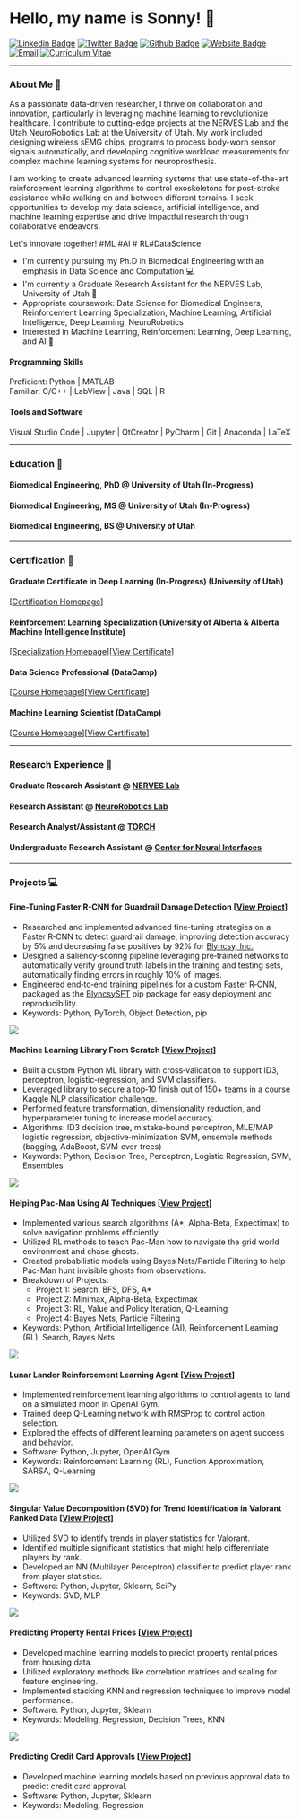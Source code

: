 <link rel="stylesheet" type="text/css" href="style.css">
<h1 align = "left"> Hello, my name is Sonny! 🐣 </h1>

[![Linkedin Badge](https://img.shields.io/badge/-Sonny_Jones-blue?style=for-the-badge&logo=Linkedin&logoColor=white)](https://www.linkedin.com/in/sonnyjoness/)
[![Twitter Badge](https://img.shields.io/badge/-Sonny_Jones-1DA1F2?style=for-the-badge&logo=twitter&logoColor=white)](https://twitter.com/sonny_joness)
[![Github Badge](https://img.shields.io/badge/-Sonny_Jones-3A3B3C?style=for-the-badge&logo=github&logoColor=white)](https://github.com/sonnyjones123)
[![Website Badge](https://img.shields.io/badge/-NERVES_Lab-8A2BE2?style=for-the-badge&logo=squarespace&logoColor=white)](https://nerves.bme.utah.edu/)
[![Email](https://img.shields.io/badge/-Email-0072C6?style=for-the-badge&logo=mailgun&logoColor=white)](mailto:sonny.jones@utah.edu)
[![Curriculum Vitae](https://img.shields.io/badge/-Curriculum_Vitae-ECEBE9?style=for-the-badge&logo=read.cv&logoColor=black)](https://sonnyjones123.github.io/Curriculum-Vitae/CV_JonesSonny.pdf)

---

### About Me 📰

As a passionate data-driven researcher, I thrive on collaboration and innovation, particularly in leveraging machine learning to revolutionize healthcare. I contribute to cutting-edge projects at the NERVES Lab and the Utah NeuroRobotics Lab at the University of Utah. My work included designing wireless sEMG chips, programs to process body-worn sensor signals automatically, and developing cognitive workload measurements for complex machine learning systems for neuroprosthesis. 

I am working to create advanced learning systems that use state-of-the-art reinforcement learning algorithms to control exoskeletons for post-stroke assistance while walking on and between different terrains. I seek opportunities to develop my data science, artificial intelligence, and machine learning expertise and drive impactful research through collaborative endeavors.

Let's innovate together! #ML #AI # RL#DataScience

<p>
  <ul>
    <li>I'm currently pursuing my Ph.D in Biomedical Engineering with an emphasis in Data Science and Computation 💻 </li>
    <li>I'm currently a Graduate Research Assistant for the NERVES Lab, University of Utah 🧠 </li>
    <li>Appropriate coursework: Data Science for Biomedical Engineers, Reinforcement Learning Specialization, Machine Learning, Artificial Intelligence, Deep Learning, NeuroRobotics </li>
    <li>Interested in Machine Learning, Reinforcement Learning, Deep Learning, and AI 🦾 </li>
  </ul>
</p>

#### Programming Skills  
Proficient: Python | MATLAB  
Familiar: C/C++ | LabView | Java | SQL | R

#### Tools and Software  
Visual Studio Code | Jupyter | QtCreator | PyCharm | Git | Anaconda | LaTeX

---

### Education 📖
#### Biomedical Engineering, PhD @ University of Utah (In-Progress)  
#### Biomedical Engineering, MS @ University of Utah (In-Progress)   
#### Biomedical Engineering, BS @ University of Utah  

---

### Certification 📃
#### Graduate Certificate in Deep Learning (In-Progress) (University of Utah)  
[[Certification Homepage](https://www.cs.utah.edu/graduate/academic-programs/certificate-programs/graduate-certificate-in-deep-learning/)]  
#### Reinforcement Learning Specialization (University of Alberta & Alberta Machine Intelligence Institute)  
[[Specialization Homepage](https://www.coursera.org/specializations/reinforcement-learning)][[View Certificate](https://www.coursera.org/verify/specialization/CWUW9VCJAC87)]  
#### Data Science Professional (DataCamp)  
[[Course Homepage](https://www.datacamp.com/tracks/data-scientist-professional-with-python)][[View Certificate](https://www.datacamp.com/certificate/DS0020609141286)]  
#### Machine Learning Scientist (DataCamp)  
[[Course Homepage](https://www.datacamp.com/tracks/machine-learning-scientist-with-python)][[View Certificate](https://www.datacamp.com/completed/statement-of-accomplishment/track/8b3cc836625f4ce083af49e5f01d0038ee2aeee7)]  

---
  
### Research Experience 🥼
#### Graduate Research Assistant @ [NERVES Lab](https://nerves.bme.utah.edu/)  
#### Research Assistant @ [NeuroRobotics Lab](https://neurorobotics.ece.utah.edu/)
#### Research Analyst/Assistant @ [TORCH](https://medicine.utah.edu/internal-medicine/epidemiology/research-programs/torch) 
#### Undergraduate Research Assistant @ [Center for Neural Interfaces](https://cni.bme.utah.edu/)

---
  
### Projects 💻

#### Fine-Tuning Faster R-CNN for Guardrail Damage Detection [[View Project](https://github.com/sonnyjones123/BlyncsySFT)]
<p>
  <ul>
    <li>Researched and implemented advanced fine‑tuning strategies on a Faster R‑CNN to detect guardrail damage, improving detection accuracy by 5% and decreasing false positives by 92% for <a href="https://www.blyncsy.com/">Blyncsy, Inc.</a> </li>
    <li>Designed a saliency‑scoring pipeline leveraging pre‑trained networks to automatically verify ground truth labels in the training and testing sets, automatically finding errors in roughly 10% of images. </li>
    <li>Engineered end‑to‑end training pipelines for a custom Faster R‑CNN, packaged as the <a href="https://pypi.org/project/BlyncsySFT/">BlyncsySFT</a> pip package for easy deployment and reproducibility. </li>
    <li>Keywords: Python, PyTorch, Object Detection, pip </li>
  </ul>
</p>

![](docs/assets/fasterrcnndamage.png)

#### Machine Learning Library From Scratch [[View Project](https://github.com/sonnyjones123/MachineLearningLibrary)]
<p>
  <ul>
    <li>Built a custom Python ML library with cross‑validation to support ID3, perceptron, logistic‑regression, and SVM classifiers. </li>
    <li>Leveraged library to secure a top‑10 finish out of 150+ teams in a course Kaggle NLP classification challenge. </li>
    <li>Performed feature transformation, dimensionality reduction, and hyperparameter tuning to increase model accuracy. </li>
    <li>Algorithms: ID3 decision tree, mistake‑bound perceptron, MLE/MAP logistic regression, objective‑minimization SVM, ensemble methods (bagging, AdaBoost, SVM‑over‑trees)</li>
    <li>Keywords: Python, Decision Tree, Perceptron, Logistic Regression, SVM, Ensembles </li>
  </ul>
</p>

![](docs/assets/SVM.png)

#### Helping Pac-Man Using AI Techniques [[View Project](https://github.com/sonnyjones123/PacmanAI)]
<p>
  <ul>
    <li>Implemented various search algorithms (A*, Alpha-Beta, Expectimax) to solve navigation problems efficiently. </li>
    <li>Utilized RL methods to teach Pac-Man how to navigate the grid world environment and chase ghosts. </li>
    <li>Created probabilistic models using Bayes Nets/Particle Filtering to help Pac-Man hunt invisible ghosts from observations. </li>
    <li>Breakdown of Projects: 
      <ul>
        <li>Project 1: Search. BFS, DFS, A* </li>
        <li>Project 2: Minimax, Alpha-Beta, Expectimax </li>
        <li>Project 3: RL, Value and Policy Iteration, Q-Learning </li>
        <li>Project 4: Bayes Nets, Particle Filtering </li>
      </ul>
    </li>
    <li>Keywords: Python, Artificial Intelligence (AI), Reinforcement Learning (RL), Search, Bayes Nets </li>
  </ul>
</p>

![](docs/assets/P4.png)
  
#### Lunar Lander Reinforcement Learning Agent [[View Project](https://www.coursera.org/learn/complete-reinforcement-learning-system)]
<p>
  <ul>
    <li>Implemented reinforcement learning algorithms to control agents to land on a simulated moon in OpenAI Gym. </li>
    <li>Trained deep Q-Learning network with RMSProp to control action selection. </li>
    <li>Explored the effects of different learning parameters on agent success and behavior. </li>
    <li>Software: Python, Jupyter, OpenAI Gym </li>
    <li>Keywords: Reinforcement Learning (RL), Function Approximation, SARSA, Q-Learning </li>
  </ul>
</p>

![](docs/assets/lunar_lander.gif)

#### Singular Value Decomposition (SVD) for Trend Identification in Valorant Ranked Data [[View Project](https://github.com/sonnyjones123/ValorantDataSVD)]
<p>
  <ul>
    <li>Utilized SVD to identify trends in player statistics for Valorant. </li>
    <li>Identified multiple significant statistics that might help differentiate players by rank. </li>
    <li>Developed an NN (Multilayer Perceptron) classifier to predict player rank from player statistics.</li>
    <li>Software: Python, Jupyter, Sklearn, SciPy </li>
    <li>Keywords: SVD, MLP </li>
  </ul>
</p>

![](docs/assets/assists.png)

#### Predicting Property Rental Prices [[View Project](https://github.com/sonnyjones123/HouseRentalPricing)]
<p>
  <ul>
    <li>Developed machine learning models to predict property rental prices from housing data. </li>
    <li>Utilized exploratory methods like correlation matrices and scaling for feature engineering. </li>
    <li>Implemented stacking KNN and regression techniques to improve model performance. </li>
    <li>Software: Python, Jupyter, Sklearn </li>
    <li>Keywords: Modeling, Regression, Decision Trees, KNN </li>
  </ul>
</p>

![](docs/assets/KNNLocation.png)

#### Predicting Credit Card Approvals [[View Project](https://app.datacamp.com/workspace/w/09444c1a-dc78-4525-a510-0a9b048331e3)] 
<p>
  <ul> 
    <li>Developed machine learning models based on previous approval data to predict credit card approval. </li> 
    <li>Software: Python, Jupyter, Sklearn </li> 
    <li>Keywords: Modeling, Regression </li> 
  </ul>
</p>
